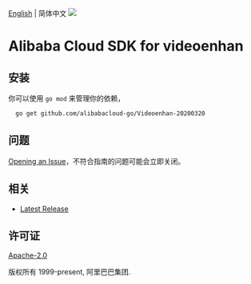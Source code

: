 [English](README.md) | 简体中文
![](https://aliyunsdk-pages.alicdn.com/icons/AlibabaCloud.svg)

# Alibaba Cloud SDK for videoenhan

## 安装
你可以使用 `go mod` 来管理你的依赖，
```sh
  go get github.com/alibabacloud-go/Videoenhan-20200320
```

## 问题
[Opening an Issue](https://github.com/aliyun/alibabacloud-sdk/issues/new)，不符合指南的问题可能会立即关闭。

## 相关
* [Latest Release](https://github.com/aliyun/alibabacloud-sdk)

## 许可证
[Apache-2.0](http://www.apache.org/licenses/LICENSE-2.0)

版权所有 1999-present, 阿里巴巴集团.